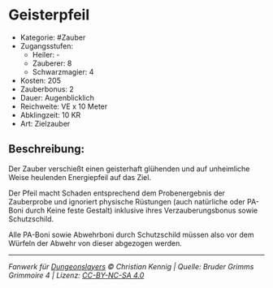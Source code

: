 # Geisterpfeil

- Kategorie: #Zauber
- Zugangsstufen:
  - Heiler: -
  - Zauberer: 8
  - Schwarzmagier: 4
- Kosten: 205
- Zauberbonus: 2
- Dauer: Augenblicklich
- Reichweite: VE x 10 Meter
- Abklingzeit: 10 KR
- Art: Zielzauber

## Beschreibung:

Der Zauber verschießt einen geisterhaft glühenden und auf unheimliche Weise heulenden Energiepfeil auf das Ziel.

Der Pfeil macht Schaden entsprechend dem Probenergebnis der Zauberprobe und ignoriert physische Rüstungen (auch natürliche oder PA-Boni durch Keine feste Gestalt) inklusive ihres Verzauberungsbonus sowie Schutzschild.

Alle PA-Boni sowie Abwehrboni durch Schutzschild müssen also vor dem Würfeln der Abwehr von dieser abgezogen werden.

---

_Fanwerk für [Dungeonslayers](https://www.dungeonslayers.net/) © Christian Kennig | Quelle: Bruder Grimms Grimmoire 4 | Lizenz: [CC-BY-NC-SA 4.0](https://creativecommons.org/licenses/by-nc-sa/4.0/deed.de)_

